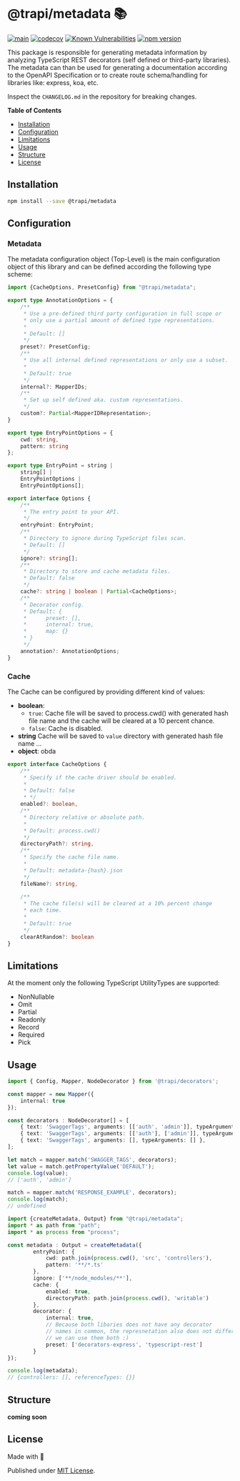 # @trapi/metadata 📚

[![main](https://github.com/Tada5hi/trapi/actions/workflows/main.yml/badge.svg)](https://github.com/Tada5hi/trapi/actions/workflows/main.yml)
[![codecov](https://codecov.io/gh/Tada5hi/trapi/branch/main/graph/badge.svg?token=ZUJ8F5TTSX)](https://codecov.io/gh/Tada5hi/trapi)
[![Known Vulnerabilities](https://snyk.io/test/github/Tada5hi/trapi/badge.svg)](https://snyk.io/test/github/Tada5hi/trapi)
[![npm version](https://badge.fury.io/js/@trapi%2Fmetadata.svg)](https://badge.fury.io/js/@trapi%2Fmetadata)

This package is responsible for generating metadata information by analyzing TypeScript REST decorators (self defined or third-party libraries).
The metadata can than be used for generating a documentation according to the OpenAPI Specification or to create route schema/handling for libraries like: express, koa, etc.

Inspect the `CHANGELOG.md` in the repository for breaking changes.

**Table of Contents**

- [Installation](#installation)
- [Configuration](#configuration)
- [Limitations](#limitations)
- [Usage](#usage)
- [Structure](#structure)
- [License](#license)

## Installation

```bash
npm install --save @trapi/metadata
```

## Configuration

### Metadata
The metadata configuration object (Top-Level) is the main configuration object of this library
and can be defined according the following type scheme:

```typescript
import {CacheOptions, PresetConfig} from "@trapi/metadata";

export type AnnotationOptions = {
    /**
     * Use a pre-defined third party configuration in full scope or
     * only use a partial amount of defined type representations.
     *
     * Default: []
     */
    preset?: PresetConfig;
    /**
     * Use all internal defined representations or only use a subset.
     *
     * Default: true
     */
    internal?: MapperIDs;
    /**
     * Set up self defined aka. custom representations.
     */
    custom?: Partial<MapperIDRepresentation>;
}

export type EntryPointOptions = {
    cwd: string,
    pattern: string
};

export type EntryPoint = string |
    string[] |
    EntryPointOptions |
    EntryPointOptions[];

export interface Options {
    /**
     * The entry point to your API.
     */
    entryPoint: EntryPoint;
    /**
     * Directory to ignore during TypeScript files scan.
     * Default: []
     */
    ignore?: string[];
    /**
     * Directory to store and cache metadata files.
     * Default: false
     */
    cache?: string | boolean | Partial<CacheOptions>;
    /**
     * Decorator config.
     * Default: {
     *      preset: [], 
     *      internal: true,
     *      map: {}
     * }
     */
    annotation?: AnnotationOptions;
}
```

### Cache
The Cache can be configured by providing different kind of values:

- **boolean**:
  - `true`: Cache file will be saved to process.cwd() with generated hash file name and the cache will be cleared at a 10 percent chance.
  - `false`: Cache is disabled.
- **string** Cache will be saved to `value` directory with generated hash file name ...
- **object**:  obda
```typescript
export interface CacheOptions {
    /**
     * Specify if the cache driver should be enabled.
     * 
     * Default: false
     * */
    enabled?: boolean,
    /**
     * Directory relative or absolute path.
     * 
     * Default: process.cwd()
     */
    directoryPath?: string,
    /**
     * Specify the cache file name.
     * 
     * Default: metadata-{hash}.json
     */
    fileName?: string,
    
    /**
     * The cache file(s) will be cleared at a 10% percent change
     * each time.
     * 
     * Default: true
     */
    clearAtRandom?: boolean
}
```

## Limitations
At the moment only the following TypeScript UtilityTypes are supported:
* NonNullable
* Omit
* Partial
* Readonly
* Record
* Required
* Pick

## Usage

```typescript
import { Config, Mapper, NodeDecorator } from '@trapi/decorators';

const mapper = new Mapper({
    internal: true
});

const decorators : NodeDecorator[] = [
    { text: 'SwaggerTags', arguments: [['auth', 'admin']], typeArguments: [] },
    { text: 'SwaggerTags', arguments: [['auth'], ['admin']], typeArguments: [] },
    { text: 'SwaggerTags', arguments: [], typeArguments: [] },
];

let match = mapper.match('SWAGGER_TAGS', decorators);
let value = match.getPropertyValue('DEFAULT');
console.log(value);
// ['auth', 'admin']

match = mapper.match('RESPONSE_EXAMPLE', decorators);
console.log(match);
// undefined

```

```typescript
import {createMetadata, Output} from "@trapi/metadata";
import * as path from "path";
import * as process from "process";

const metadata : Output = createMetadata({
        entryPoint: {
            cwd: path.join(process.cwd(), 'src', 'controllers'),
            pattern: '**/*.ts'
        },
        ignore: ['**/node_modules/**'],
        cache: {
            enabled: true,    
            directoryPath: path.join(process.cwd(), 'writable')
        },
        decorator: {
            internal: true,
            // Because both libaries does not have any decorator
            // names in common, the represnetation also does not differ and 
            // we can use them both :)
            preset: ['decorators-express', 'typescript-rest']
        }
});

console.log(metadata);
// {controllers: [], referenceTypes: {}}

```

## Structure

**coming soon**

## License

Made with 💚

Published under [MIT License](./LICENSE).

